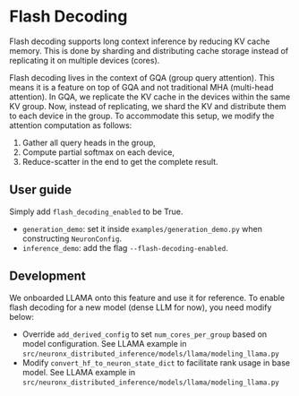 # Flash Decoding

Flash decoding supports long context inference by reducing KV cache memory. This is done by sharding and distributing 
cache storage instead of replicating it on multiple devices (cores).

Flash decoding lives in the context of GQA (group query attention). This means it is a feature on top of GQA and not 
traditional MHA (multi-head attention). In GQA, we replicate the KV cache in the devices within the same KV group. 
Now, instead of replicating, we shard the KV and distribute them to each device in the group. To accommodate this setup, we modify the attention computation as follows:
1) Gather all query heads in the group, 
2) Compute partial softmax on each device, 
3) Reduce-scatter in the end to get the complete result.

## User guide
Simply add `flash_decoding_enabled` to be True.
- `generation_demo`: set it inside `examples/generation_demo.py` when constructing `NeuronConfig`.
- `inference_demo`: add the flag `--flash-decoding-enabled`.

## Development

We onboarded LLAMA onto this feature and use it for reference. To enable flash decoding for a new model (dense LLM for now), you need modify below:
- Override `add_derived_config` to set `num_cores_per_group` based on model configuration. See LLAMA example in `src/neuronx_distributed_inference/models/llama/modeling_llama.py`
- Modify `convert_hf_to_neuron_state_dict` to facilitate rank usage in base model. See LLAMA example in `src/neuronx_distributed_inference/models/llama/modeling_llama.py`
